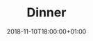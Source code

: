 ---
title: "Dinner"
publishDate: 2018-10-27T16:54:12+01:00
date: 2018-11-10T18:00:00+01:00
draft: false

required: true
---